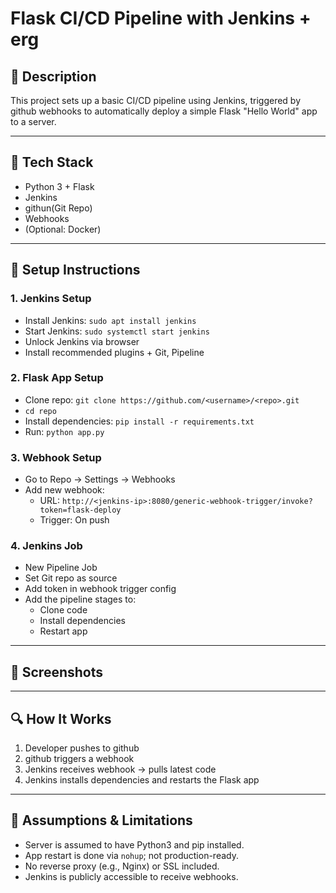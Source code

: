 # Flask CI/CD Pipeline with Jenkins + erg

## 🧾 Description
This project sets up a basic CI/CD pipeline using Jenkins, triggered by github webhooks to automatically deploy a simple Flask "Hello World" app to a server.

---

## 🚀 Tech Stack

- Python 3 + Flask
- Jenkins
- githun(Git Repo)
- Webhooks
- (Optional: Docker)

---

## 🔧 Setup Instructions

### 1. Jenkins Setup

- Install Jenkins: `sudo apt install jenkins`
- Start Jenkins: `sudo systemctl start jenkins`
- Unlock Jenkins via browser
- Install recommended plugins + Git, Pipeline

### 2. Flask App Setup

- Clone repo: `git clone https://github.com/<username>/<repo>.git`
- `cd repo`
- Install dependencies: `pip install -r requirements.txt`
- Run: `python app.py`

### 3. Webhook Setup 

- Go to Repo → Settings → Webhooks
- Add new webhook:
  - URL: `http://<jenkins-ip>:8080/generic-webhook-trigger/invoke?token=flask-deploy`
  - Trigger: On push

### 4. Jenkins Job

- New Pipeline Job
- Set Git repo as source
- Add token in webhook trigger config
- Add the pipeline stages to:
  - Clone code
  - Install dependencies
  - Restart app

---

## 📸 Screenshots 

---

## 🔍 How It Works

1. Developer pushes to github
2. github triggers a webhook
3. Jenkins receives webhook → pulls latest code
4. Jenkins installs dependencies and restarts the Flask app

---

## 📌 Assumptions & Limitations

- Server is assumed to have Python3 and pip installed.
- App restart is done via `nohup`; not production-ready.
- No reverse proxy (e.g., Nginx) or SSL included.
- Jenkins is publicly accessible to receive webhooks.
